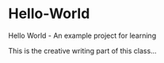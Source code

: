 # Hello-World
Hello World - An example project for learning


This is the creative writing part of this class...

